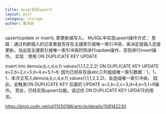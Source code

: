 ```yaml
---
title: mysql实现upsert
layout: post
category: storage
author: 夏泽民
---
```

upsert(update or insert), 即更新或写入。
MySQL中实现upsert操作方式：
思路：通过判断插入的记录里是否存在主键索引或唯一索引冲突，来决定是插入还是更新。当出现主键索引或唯一索引冲突时则进行update操作，否则进行insert操作。
实现：使用 ON DUPLICATE KEY UPDATE
<!-- more -->
insert into demo(a,b,c,d,e,f) values(1,1,1,2,2,2) ON DUPLICATE KEY UPDATE a=2,b=2,c=3,d=4,e=5,f=6;
因为已经存在由abc三列组成唯一索引数据：1，1，1，本次又写入demo(a,b,c,d,e,f) values(1,1,1,2,2,2)，会造成唯一索引冲突。
因此，会触发ON DUPLICATE KEY 后面的 UPDATE a=2,b=2,c=3,d=4,e=5,f=6操作。
至此，已经实现upsert功能。请记住 ON DUPLICATE KEY UPDATE的用法。

https://blog.csdn.net/u011250186/article/details/108142230